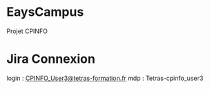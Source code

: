 # EaysCampus
Projet CPINFO

# Jira Connexion
login : CPINFO_User3@tetras-formation.fr
mdp : Tetras-cpinfo_user3

